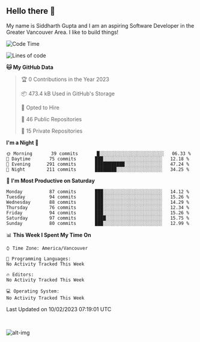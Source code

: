 ## Hello there :wave:

My name is Siddharth Gupta and I am an aspiring Software Developer in the Greater Vancouver Area. I like to build things!

<!-- ![gif](https://github.com/siddg97/siddg97/blob/master/dino.gif) -->

<!--START_SECTION:waka-->
![Code Time](http://img.shields.io/badge/Code%20Time-1%2C875%20hrs%2025%20mins-blue)

![Lines of code](https://img.shields.io/badge/From%20Hello%20World%20I%27ve%20Written-5%20Million%20lines%20of%20code-blue)

**🐱 My GitHub Data** 

> 🏆 0 Contributions in the Year 2023
 > 
> 📦 473.4 kB Used in GitHub's Storage 
 > 
> 💼 Opted to Hire
 > 
> 📜 46 Public Repositories 
 > 
> 🔑 15 Private Repositories  
 > 
**I'm a Night 🦉** 

```text
🌞 Morning       39 commits       █░░░░░░░░░░░░░░░░░░░░░░░░   06.33 % 
🌆 Daytime       75 commits       ███░░░░░░░░░░░░░░░░░░░░░░   12.18 % 
🌃 Evening      291 commits       ███████████░░░░░░░░░░░░░░   47.24 % 
🌙 Night        211 commits       ████████░░░░░░░░░░░░░░░░░   34.25 % 

```
📅 **I'm Most Productive on Saturday** 

```text
Monday          87 commits       ███░░░░░░░░░░░░░░░░░░░░░░   14.12 % 
Tuesday         94 commits       ███░░░░░░░░░░░░░░░░░░░░░░   15.26 % 
Wednesday       88 commits       ███░░░░░░░░░░░░░░░░░░░░░░   14.29 % 
Thursday        76 commits       ███░░░░░░░░░░░░░░░░░░░░░░   12.34 % 
Friday          94 commits       ███░░░░░░░░░░░░░░░░░░░░░░   15.26 % 
Saturday        97 commits       ████░░░░░░░░░░░░░░░░░░░░░   15.75 % 
Sunday          80 commits       ███░░░░░░░░░░░░░░░░░░░░░░   12.99 % 

```


📊 **This Week I Spent My Time On** 

```text
⌚︎ Time Zone: America/Vancouver

💬 Programming Languages: 
No Activity Tracked This Week

🔥 Editors: 
No Activity Tracked This Week

💻 Operating System: 
No Activity Tracked This Week

```


 Last Updated on 10/02/2023 07:19:01 UTC
<!--END_SECTION:waka-->

<br>

![alt-img](https://github-readme-stats.vercel.app/api?username=siddg97&count_private=true&theme=nightowl&show_icons=true)

